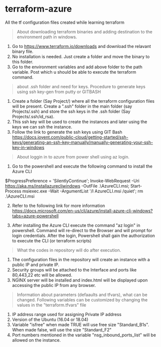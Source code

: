 # terraform-azure
All the tf configuration files created while learning terraform

> About downloading terraform binaries and adding destination to the environment path in windows.
1) Go to https://www.terraform.io/downloads and download the relavant binary file.
2) No installation is needed. Just create a folder and move the binary to this folder.
3) Go to the environment variables and add above folder to the path variable. Post which u should be able to execute the terraform command.

> about .ssh folder and need for keys. Procedure to generate keys using ssh key-gen from putty or GITBASH
1) Create a folder (Say Project/) where all the terraform configuration files will be present. Create a ".ssh" folder in the main folder (say Projects/.ssh) and store the ssh keys in the .ssh folder (Say Projects/.ssh/id_rsa).
2) This ssh key will be used to create the instances and later using the keys we can ssh the instance.
3) Follow the link to generate the ssh keys using GIT Bash
https://docs.joyent.com/public-cloud/getting-started/ssh-keys/generating-an-ssh-key-manually/manually-generating-your-ssh-key-in-windows

> About loggin in to azure from power shell using az login.
1) Go to the powershell and execute the following command to install the Azure CLI

$ProgressPreference = 'SilentlyContinue'; Invoke-WebRequest -Uri https://aka.ms/installazurecliwindows -OutFile .\AzureCLI.msi; Start-Process msiexec.exe -Wait -ArgumentList '/I AzureCLI.msi /quiet'; rm .\AzureCLI.msi

2) Refer to the following link for more information
https://docs.microsoft.com/en-us/cli/azure/install-azure-cli-windows?tabs=azure-powershell

3) After installing the Azure CLI execute the command "az login" in powershell. Command will re-direct to the Browser and will prompt for login credentials. After the login, Powershell shall gain the authorization to execute the CLI (or terraform scripts)

> What the codes in repository will do after execution.
1) The configuration files in the repository will create an instance with a public IP and private IP. 
2) Security groups will be attached to the Interface and ports like 80,443,22 etc will be allowed. 
3) NGINX server will be installed and index.html will be displayed upon accessing the public IP from any browser.

> Information about parameters (defaaults and tfvars), what can be changed. 
Following variables can be customized by changing the values in the "terraform.tfvars" file
1) IP address range used for assigning Private IP address
2) Version of the Ubuntu (16.04 or 18.04)
3) Variable "isfree" when made TRUE will use free size "Standard_B1s". When made false, will use the size "Standard_F2"
4) Port numbers mentioned in the variable "nsg_inbound_ports_list" will be allowed on the instance.